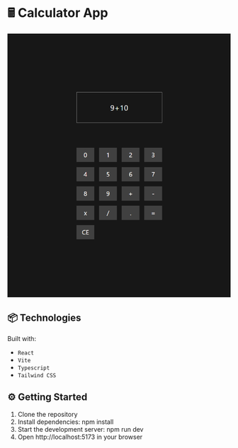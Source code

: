 # 🖩 Calculator App

![screenshot of app](./public/screenshot.png)

## 📦 Technologies

Built with:

- `React`
- `Vite`
- `Typescript`
- `Tailwind CSS`

## ⚙️ Getting Started

1. Clone the repository
2. Install dependencies: npm install
3. Start the development server: npm run dev
4. Open http://localhost:5173 in your browser
